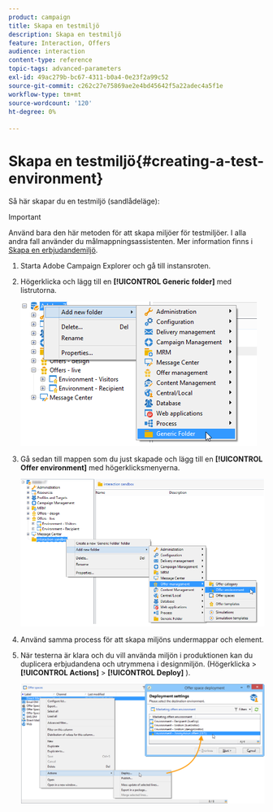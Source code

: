 ```yaml
---
product: campaign
title: Skapa en testmiljö
description: Skapa en testmiljö
feature: Interaction, Offers
audience: interaction
content-type: reference
topic-tags: advanced-parameters
exl-id: 49ac279b-bc67-4311-b0a4-0e23f2a99c52
source-git-commit: c262c27e75869ae2e4bd45642f5a22adec4a5f1e
workflow-type: tm+mt
source-wordcount: '120'
ht-degree: 0%

---
```


# Skapa en testmiljö{#creating-a-test-environment}



Så här skapar du en testmiljö (sandlådeläge):

>[!IMPORTANT]
>
>Använd bara den här metoden för att skapa miljöer för testmiljöer. I alla andra fall använder du målmappningsassistenten. Mer information finns i [Skapa en erbjudandemiljö](../../interaction/using/live-design-environments.md#creating-an-offer-environment).

1. Starta Adobe Campaign Explorer och gå till instansroten.
1. Högerklicka och lägg till en **[!UICONTROL Generic folder]** med listrutorna.

   ![](assets/offer_env_creation_001.png)

1. Gå sedan till mappen som du just skapade och lägg till en **[!UICONTROL Offer environment]** med högerklicksmenyerna.

   ![](assets/offer_env_creation_001bis.png)

1. Använd samma process för att skapa miljöns undermappar och element.
1. När testerna är klara och du vill använda miljön i produktionen kan du duplicera erbjudandena och utrymmena i designmiljön. (Högerklicka > **[!UICONTROL Actions]** > **[!UICONTROL Deploy]** ).

   ![](assets/migration_interaction_5.png)
